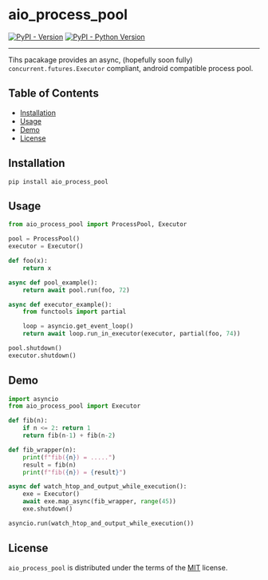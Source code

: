 # aio_process_pool

[![PyPI - Version](https://img.shields.io/pypi/v/aio_process_pool.svg)](https://pypi.org/project/aio_process_pool)
[![PyPI - Python Version](https://img.shields.io/pypi/pyversions/aio_process_pool.svg)](https://pypi.org/project/aio_process_pool)

-----

Tihs pacakage provides an async, (hopefully soon fully) `concurrent.futures.Executor` compliant, android compatible process pool.

## Table of Contents

- [Installation](#installation)
- [Usage](#usage)
- [Demo](#demo)
- [License](#license)

## Installation

```console
pip install aio_process_pool
```

## Usage

```python
from aio_process_pool import ProcessPool, Executor

pool = ProcessPool()
executor = Executor()

def foo(x):
    return x

async def pool_example():
    return await pool.run(foo, 72)

async def executor_example():
    from functools import partial

    loop = asyncio.get_event_loop()
    return await loop.run_in_executor(executor, partial(foo, 74))

pool.shutdown()
executor.shutdown()
```

## Demo

```python
import asyncio
from aio_process_pool import Executor

def fib(n):
    if n <= 2: return 1
    return fib(n-1) + fib(n-2)

def fib_wrapper(n):
    print(f"fib({n}) = .....")
    result = fib(n)
    print(f"fib({n}) = {result}")

async def watch_htop_and_output_while_execution():
    exe = Executor()
    await exe.map_async(fib_wrapper, range(45))
    exe.shutdown()

asyncio.run(watch_htop_and_output_while_execution())
```

## License

`aio_process_pool` is distributed under the terms of the [MIT](https://spdx.org/licenses/MIT.html) license.
